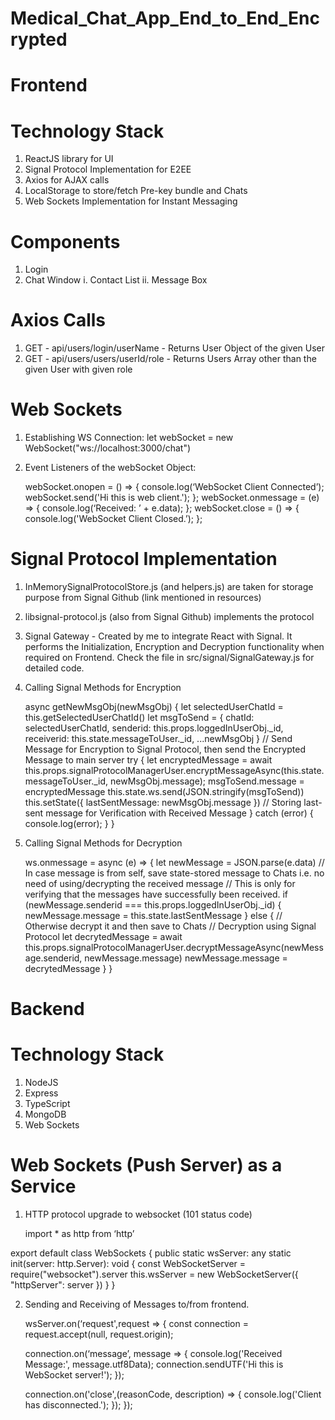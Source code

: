 # Medical_Chat_App_End_to_End_Encrypted


# Frontend

# Technology Stack
1. ReactJS library for UI
2. Signal Protocol Implementation for E2EE
3. Axios for AJAX calls
4. LocalStorage to store/fetch Pre-key bundle and Chats
5. Web Sockets Implementation for Instant Messaging
# Components
1. Login
2. Chat Window
   i. Contact List
   ii. Message Box
# Axios Calls
1. GET - api/users/login/userName - Returns User Object of the given User
2. GET - api/users/users/userId/role - Returns Users Array other than the given User with given role
# Web Sockets
1. Establishing WS Connection: let webSocket = new WebSocket("ws://localhost:3000/chat")
2. Event Listeners of the webSocket Object:

   
    webSocket.onopen = () => {
        console.log(‘WebSocket Client Connected’);
        webSocket.send('Hi this is web client.');
    };
    webSocket.onmessage = (e) => {
        console.log(‘Received: ’ + e.data);
    };
    webSocket.close = () => {
        console.log('WebSocket Client Closed.’);
    };

   
# Signal Protocol Implementation
1. InMemorySignalProtocolStore.js (and helpers.js) are taken for storage purpose from Signal Github (link mentioned in resources)
2. libsignal-protocol.js (also from Signal Github) implements the protocol
3. Signal Gateway - Created by me to integrate React with Signal. It performs the Initialization, Encryption and Decryption functionality when required on Frontend. Check the file in src/signal/SignalGateway.js for detailed code.
4. Calling Signal Methods for Encryption


   async getNewMsgObj(newMsgObj) {
        let selectedUserChatId = this.getSelectedUserChatId()
        let msgToSend = { chatId: selectedUserChatId, senderid: this.props.loggedInUserObj._id, receiverid: this.state.messageToUser._id, ...newMsgObj }
        // Send Message for Encryption to Signal Protocol, then send the Encrypted Message to main server
        try {
            let encryptedMessage = await this.props.signalProtocolManagerUser.encryptMessageAsync(this.state.messageToUser._id, newMsgObj.message);
            msgToSend.message = encryptedMessage
            this.state.ws.send(JSON.stringify(msgToSend))
            this.setState({ lastSentMessage: newMsgObj.message }) // Storing last-sent message for Verification with Received Message
        } catch (error) {
            console.log(error);
        }
    }
6. Calling Signal Methods for Decryption

   
    ws.onmessage = async (e) => {
            let newMessage = JSON.parse(e.data)
            // In case message is from self, save state-stored message to Chats i.e. no need of using/decrypting the received message
            // This is only for verifying that the messages have successfully been received.
            if (newMessage.senderid === this.props.loggedInUserObj._id) {
                newMessage.message = this.state.lastSentMessage
            } else { // Otherwise decrypt it and then save to Chats
                // Decryption using Signal Protocol
                let decrytedMessage = await this.props.signalProtocolManagerUser.decryptMessageAsync(newMessage.senderid, newMessage.message)
                newMessage.message = decrytedMessage
            }
    }

   

# Backend

# Technology Stack
1. NodeJS
2. Express
3. TypeScript
4. MongoDB
5. Web Sockets

# Web Sockets (Push Server) as a Service
1. HTTP protocol upgrade to websocket (101 status code)
   
   import * as http from ‘http’

export default class WebSockets {
   	public static wsServer: any
   		  static init(server: http.Server): void {
       		const WebSocketServer = require("websocket").server
         this.wsServer = new WebSocketServer({
              "httpServer": server
         })
    }
}

2. Sending and Receiving of Messages to/from frontend.
   
   wsServer.on(‘request',request => {
   const connection = request.accept(null, request.origin);

   connection.on(‘message’, message => {
     console.log('Received Message:', message.utf8Data);
     connection.sendUTF('Hi this is WebSocket server!');
   });
   
   connection.on('close',(reasonCode, description) => {
       console.log('Client has disconnected.');
   });
});

